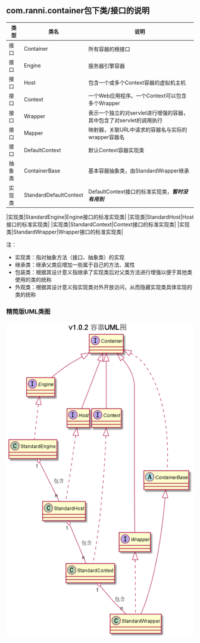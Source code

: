 ## com.ranni.container包下类/接口的说明

|类型|类名|说明|
|---|---|---|
|接口|Container|所有容器的根接口|
|接口|Engine|服务器引擎容器|
|接口|Host|包含一个或多个Context容器的虚拟机主机|
|接口|Context|一个Web应用程序。一个Context可以包含多个Wrapper|
|接口|Wrapper|表示一个独立的对servlet进行增强的容器，其中包含了对servlet的调用执行|
|接口|Mapper|映射器，关联URL中请求的容器名与实际的wrapper容器名|
|接口|DefaultContext|默认Context容器实现类| 
|抽象类|ContainerBase|基本容器抽象类，由StandardWrapper继承|
|实现类|StandardDefaultContext|DefaultContext接口的标准实现类，***暂时没有用到***|

|实现类|StandardEngine|Engine接口的标准实现类|
|实现类|StandardHost|Host接口的标准实现类|
|实现类|StandardContext|Context接口的标准实现类|
|实现类|StandardWrapper|Wrapper接口的标准实现类|


注：  
- 实现类：指对抽象方法（接口、抽象类）的实现
- 继承类：继承父类后增加一些属于自己的方法、属性
- 包装类：根据其设计意义指继承了实现类后对父类方法进行增强以便于其他类使用的类的统称
- 外观类：根据其设计意义指实现类对外开放访问，从而隐藏实现类具体实现的类的统称
  
### 精简版UML类图
![img](../../../../../../uml/v1.0.2/container.png)